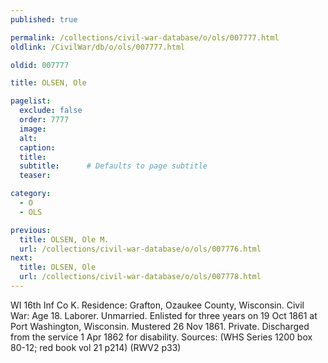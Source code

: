 ```yaml
---
published: true

permalink: /collections/civil-war-database/o/ols/007777.html
oldlink: /CivilWar/db/o/ols/007777.html

oldid: 007777

title: OLSEN, Ole

pagelist:
  exclude: false
  order: 7777
  image: 
  alt:
  caption:
  title:
  subtitle:      # Defaults to page subtitle
  teaser:

category: 
  - O 
  - OLS

previous:
  title: OLSEN, Ole M.
  url: /collections/civil-war-database/o/ols/007776.html  
next:
  title: OLSEN, Ole
  url: /collections/civil-war-database/o/ols/007778.html   
---
```

WI 16th Inf Co K. Residence: Grafton, Ozaukee County, Wisconsin. Civil War: Age 18. Laborer. Unmarried. Enlisted for three years on 19 Oct 1861 at Port Washington, Wisconsin. Mustered 26 Nov 1861. Private. Discharged from the service 1 Apr 1862 for disability. Sources: (WHS Series 1200 box 80-12; red book vol 21 p214) (RWV2 p33)